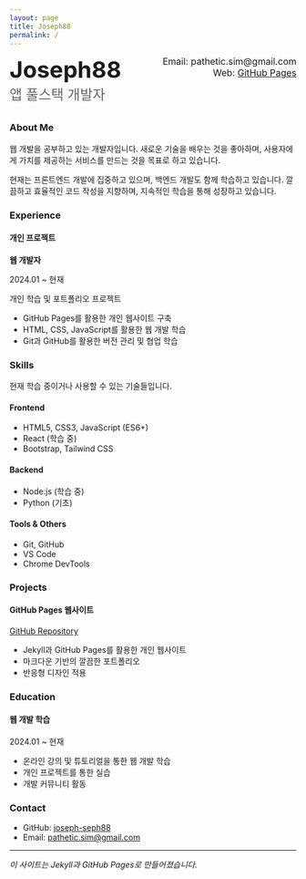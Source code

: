 ```yaml
---
layout: page
title: Joseph88
permalink: /
---
```


<div style="display: flex; justify-content: space-between; align-items: flex-start; margin-bottom: 2rem;">
  <div>
    <h1 style="margin: 0; font-size: 2.5rem;">Joseph88</h1>
    <h2 style="margin: 0; font-size: 1.5rem; color: #666; font-weight: normal;">앱 풀스택 개발자</h2>
  </div>
  <div style="text-align: right;">
    <p style="margin: 0; font-size: 1rem;">Email: pathetic.sim@gmail.com</p>
    <p style="margin: 0; font-size: 1rem;">Web: <a href="https://joseph-seph88.github.io">GitHub Pages</a></p>
  </div>
</div>

### About Me

웹 개발을 공부하고 있는 개발자입니다. 새로운 기술을 배우는 것을 좋아하며, 사용자에게 가치를 제공하는 서비스를 만드는 것을 목표로 하고 있습니다.

현재는 프론트엔드 개발에 집중하고 있으며, 백엔드 개발도 함께 학습하고 있습니다. 깔끔하고 효율적인 코드 작성을 지향하며, 지속적인 학습을 통해 성장하고 있습니다.

### Experience

#### 개인 프로젝트

**웹 개발자**

2024.01 ~ 현재

개인 학습 및 포트폴리오 프로젝트

* GitHub Pages를 활용한 개인 웹사이트 구축
* HTML, CSS, JavaScript를 활용한 웹 개발 학습
* Git과 GitHub를 활용한 버전 관리 및 협업 학습

### Skills

현재 학습 중이거나 사용할 수 있는 기술들입니다.

#### Frontend
* HTML5, CSS3, JavaScript (ES6+)
* React (학습 중)
* Bootstrap, Tailwind CSS

#### Backend
* Node.js (학습 중)
* Python (기초)

#### Tools & Others
* Git, GitHub
* VS Code
* Chrome DevTools

### Projects

#### GitHub Pages 웹사이트
[GitHub Repository](https://github.com/joseph-seph88/joseph-seph88.github.io)

* Jekyll과 GitHub Pages를 활용한 개인 웹사이트
* 마크다운 기반의 깔끔한 포트폴리오
* 반응형 디자인 적용

### Education

#### 웹 개발 학습
2024.01 ~ 현재

* 온라인 강의 및 튜토리얼을 통한 웹 개발 학습
* 개인 프로젝트를 통한 실습
* 개발 커뮤니티 활동

### Contact

* GitHub: [joseph-seph88](https://github.com/joseph-seph88)
* Email: pathetic.sim@gmail.com

---

*이 사이트는 Jekyll과 GitHub Pages로 만들어졌습니다.*